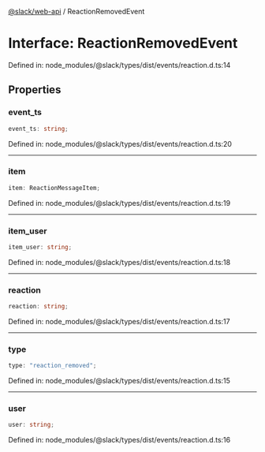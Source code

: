 [@slack/web-api](../index.md) / ReactionRemovedEvent

# Interface: ReactionRemovedEvent

Defined in: node\_modules/@slack/types/dist/events/reaction.d.ts:14

## Properties

### event\_ts

```ts
event_ts: string;
```

Defined in: node\_modules/@slack/types/dist/events/reaction.d.ts:20

***

### item

```ts
item: ReactionMessageItem;
```

Defined in: node\_modules/@slack/types/dist/events/reaction.d.ts:19

***

### item\_user

```ts
item_user: string;
```

Defined in: node\_modules/@slack/types/dist/events/reaction.d.ts:18

***

### reaction

```ts
reaction: string;
```

Defined in: node\_modules/@slack/types/dist/events/reaction.d.ts:17

***

### type

```ts
type: "reaction_removed";
```

Defined in: node\_modules/@slack/types/dist/events/reaction.d.ts:15

***

### user

```ts
user: string;
```

Defined in: node\_modules/@slack/types/dist/events/reaction.d.ts:16
